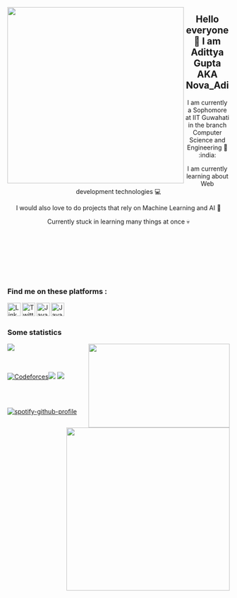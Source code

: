 <a href="URL_REDIRECT" target="blank"><img align="left" src="https://media.giphy.com/media/lP4cWYi3fIKL1MMmoO/giphy.gif" height="400" /></a>
<!-- <div align="center" style="font-size:40px"> -->
<h2 align="center"> Hello everyone 👋 I am Adittya Gupta AKA Nova_Adi </h2>
<p align="center"> I am currently a Sophomore at IIT Guwahati in the branch Computer Science and Engineering 🏫 :india: </p>
<p align="center"> I am currently learning about Web development technologies 💻</p>
<p align="center"> I would also love to do projects that rely on Machine Learning and AI 🤖</p>
<p align="center"> Currently stuck in learning many things at once 💀 </p>
<br>
<br>
<br>
<br>
<br>
<br>

### Find me on these platforms :
<a href ="https://www.linkedin.com/in/adittya-gupta-b64356224/"><img align="left" alt="LinkedIn" width="30px" src="https://user-images.githubusercontent.com/95131750/194147562-e602b2a3-5a01-4e21-8af1-f14f212c5633.png"/></a>
<a href="https://twitter.com/AdittyaGupta3"><img align="left" alt="Twitter" width="30px" src="https://user-images.githubusercontent.com/95131750/194147272-9c12938a-a6df-4e30-92e9-3093ae2ef192.png"/></a>
<a href="https://www.instagram.com/adittya._gupta/"><img align="left" alt="Java" width="30px" src="https://user-images.githubusercontent.com/95131750/194147749-28a00de3-60dc-441b-af8a-1c9c319e948a.png"/></a>
<a href="https://www.discordapp.com/users/2749"><img align="left" alt="Java" width="30px" src="https://user-images.githubusercontent.com/95131750/194148040-d636d72d-23bb-4530-9206-6c8d47e37817.png"/></a>

<br>
<br>

### Some statistics

<a href="https://github.com/anuraghazra/github-readme-stats">
  <img align="center" src="https://github-readme-stats.vercel.app/api?username=Adittya-Gupta&count_private=true&theme=radical" />
</a>

<a href="https://github.com/anuraghazra/github-readme-stats">
  <img align="right" src="https://github-readme-stats.vercel.app/api/top-langs/?username=Adittya-Gupta&layout=compact" height="190" width="320"/>
</a>

<br>
<br>
<br>

[![Codeforces](https://badges.joonhyung.xyz/codeforces/Nova_Adi.svg)](https://codeforces.com/profile/Nova_Adi)<img src="https://cp-logo.vercel.app/atcoder/Nova_Adi"/> ![](https://komarev.com/ghpvc/?username=Adittya-Gupta)

<br>
<br>

[![spotify-github-profile](https://spotify-github-profile.vercel.app/api/view?uid=31sby5ucregfphdbj27ujb42tnjm&cover_image=true&theme=default&show_offline=false&bar_color=48e543&bar_color_cover=true)](https://github.com/kittinan/spotify-github-profile) <img src="https://user-images.githubusercontent.com/95131750/194231030-75540146-403e-41db-86b2-9ae8e3cdc33c.png" height="370" align="right"/>



<!--   </div> -->
<!---
Adittya-Gupta/Adittya-Gupta is a ✨ special ✨ repository because its `README.md` (this file) appears on your GitHub profile.
You can click the Preview link to take a look at your changes.
--->
